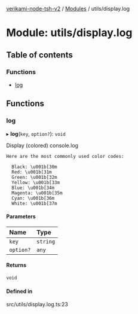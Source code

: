 [verikami-node-tsh-v2](../README.md) / [Modules](../modules.md) / utils/display.log

# Module: utils/display.log

## Table of contents

### Functions

- [log](utils_display_log.md#log)

## Functions

### log

▸ **log**(`key`, `option?`): `void`

Display (colored) console.log

```
Here are the most commonly used color codes:

  Black: \u001b[30m
  Red: \u001b[31m
  Green: \u001b[32m
  Yellow: \u001b[33m
  Blue: \u001b[34m
  Magenta: \u001b[35m
  Cyan: \u001b[36m
  White: \u001b[37m

```

#### Parameters

| Name | Type |
| :------ | :------ |
| `key` | `string` |
| `option?` | `any` |

#### Returns

`void`

#### Defined in

src/utils/display.log.ts:23
